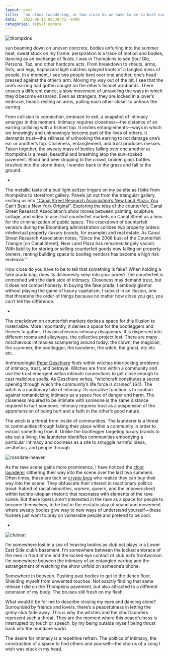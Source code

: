 ```yaml
---
layout: post
title:  "on clout laundering, or how close do we have to be to hurt each other"
date:   2023-06-12 08:39:42 -0400
categories: jekyll update
---
```


![thompkins](https://github.com/certainlives/certainlives.github.io/blob/e6b729b1bac61c433b0a40d9c7b0f282ecf73648/assets/img/thompkins.jpg)

sun beaming down on uneven concrete, bodies unfurling into the summer heat, sweat stuck on my frame. perspiration is a trace of motion and bodies, dancing as an exchange of fluids. I was in Thompkins to see Soul Glo, Persona, Taz, and other hardcore acts. From breakdown to shouts, arms, fists, and legs, haphazard light catches splayed knots of a tangled mess of people. In a moment, I see two people bent over one another, one’s head pressed against the other’s arm. Moving my way out of the pit, I see that the one’s earring had gotten caught on the other’s fishnet armbands. There ensues a different dance, a slow movement of unraveling the ways in which they’d become ensnared. Even as strangers, they are locked in a lover’s embrace, head’s resting on arms, pulling each other closer to unhook the earring.

From collision to connection, embrace to exit, a snapshot of intimacy emerges in this moment. Intimacy requires closeness—the distance of an earring colliding with a fishnet top. It invites entanglements—ways in which we knowingly and unknowingly become part of the lives of others. It demands trust—the stillness of unhooking the earring to not damage one’s ear or another’s top. Closeness, entanglement, and trust produces messes. Taken together, the sweaty mass of bodies falling over one another at thompkins is a mess, beautiful and breathing atop the sun-soaked pavement. Blood and beer dripping to the crowd, broken glass bottles brushed into the storm drain, I wander back to the grass and fall to the ground. 

-	

The metallic taste of a bud light seltzer lingers on my palette as I bike from thompkins to storefront gallery. Panels jut out from the triangular gallery, inviting us into ["Canal Street Research Association’s New Land Plaza: You Can’t Beat a New York Original"](https://storefrontnews.org/programming/new-land-plaza-you-cant-beat-a-new-york-original/ "Canal Street Research Association’s New Land Plaza: You Can’t Beat a New York Original"). Exploring the idea of the counterfeit, Canal Street Research Association’s show moves between painting, sculpture, collage, and video to use illicit counterfeit markets on Canal Street as a lens for the criminalization of public space. The crackdown of counterfeit vendors during the Bloomberg administration collides two property orders: intellectual property (luxury brands, for example) and real estate. As Canal Street Research Association notes, “Since the 2008 bust of the Counterfeit Triangle [on Canal Street], New Land Plaza has remained largely vacant. With liability for storing or selling counterfeit goods now falling on property owners, renting building space to bootleg vendors has become a high risk endeavor.” 

How close do you have to be to tell that something is fake? When holding a fake prada bag, does its dishonesty seep into your pores? The counterfeit is enmeshed with the dark side of intimacy. Closeness may demand trust, but it does not compel honesty. In buying the fake prada, I embody glamor without playing the game of luxury capitalism. I subsist in an illusion, one that threatens the order of things because no matter how close you get, you can’t tell the difference. 

-	

The crackdown on counterfeit markets denies a space for this illusion to materialize. More importantly, it denies a space for the bootleggers and thieves to gather. This mischievous intimacy disappears. It is dispersed into different rooms and alleyways, the collective project lost. There are many mischievous intimacies scampering around today: the clown, the magician, the scammer, the bootlegger, the launderer, the witch, the ghost, etc etc etc. 

Anthropologist [Peter Geschiere](https://press.uchicago.edu/ucp/books/book/chicago/W/bo15712880.html "Peter Geschiere") finds within witches interlocking problems of intimacy, trust, and betrayal. Witches are from within a community and use the trust emergent within intimate connections to get close enough to cast malicious spells. As Geschiere writes, “witchcraft constitutes a secret opening through which the community’s life force is drained” (64). The witch is a cautionary tale of intimacy. Its narrative function is to caution against romanticizing intimacy as a space free of danger and harm. The closeness required to be intimate with someone is the same distance required to hurt someone. Intimacy requires trust as a suspension of the apprehension of being hurt and a faith in the other’s good nature. 

The witch is a threat from inside of communities. The launderer is a threat to communities through faking their place within a community in order to extract something from it. Unlike the bootlegger targeting luxury brands to eke out a living, the launderer identifies communities embodying a particular intimacy and coolness as a site to smuggle harmful ideas, aesthetics, and people through. 

![mandate-heaven](https://github.com/certainlives/certainlives.github.io/blob/e6b729b1bac61c433b0a40d9c7b0f282ecf73648/assets/img/mandate-heaven.jpg)

As the rave scene gains more prominence, I have noticed the [clout launderer](https://www.reddit.com/gallery/1465e9e "clout launderer") slithering their way into the scene over the last two summers. Often times, these are tech or [crypto bros](https://www.coindesk.com/web3/2022/05/05/everything-you-always-wanted-to-know-about-miladys-but-were-afraid-to-ask/ "crypto bros") who realize they can buy their way into the scene. They obfuscate their interest in reactionary politics (read: hatred of racial minorities, women, queers, and the impoverished) within techno-utopian rhetoric that resonates with elements of the rave scene. But these losers aren’t interested in the rave as a space for people to become themselves, to be lost in the ecstatic play of sound and movement where sweaty bodies give way to new ways of understand yourself—these fuckers just want to pray on vulnerable people and pretend to be cool. 

-

![clubeat](https://github.com/certainlives/certainlives.github.io/blob/0e12d6eb13297769ea1ea0981cc451661ec2dfd8/assets/img/clubeat.jpg)

I’m somewhere lost in a sea of heaving bodies as club eat plays in a Lower East Side club’s basement. I’m somewhere between the locked embrace of the men in front of me and the locked eye contact of club eat’s frontwoman. I’m somewhere between the intimacy of an entangled earring and the estrangement of watching the show unfold on someone’s phone. 

Somewhere in between. Pushing past bodies to get to the dance floor. Shielding myself from unwanted touches. Not exactly finding that same release I did on the Thompkins pavement, but also attracted to a different extension of my body. The bruises still fresh on my flesh. 

What would it be for me to describe closing my eyes and dancing alone? Surrounded by friends and lovers, there’s a peacefulness in letting the grimy club fade away. This is why the witches and the clout launders represent such a threat. They are the moment where this peacefulness is interrupted by touch or speech, by my being outside myself being thrust back into the mundane world. 

The desire for intimacy is a repetitive refrain. The politics of intimacy, the construction of a space to find others and yourself—the chorus of a song I wish was stuck in my head. 
